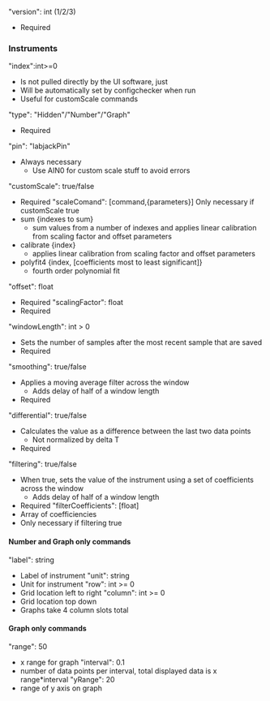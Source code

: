 "version": int (1/2/3)
- Required

### Instruments

"index":int>=0
- Is not pulled directly by the UI software, just  
- Will be automatically set by configchecker when run
- Useful for customScale commands

"type": "Hidden"/"Number"/"Graph"
- Required

"pin": "labjackPin"
- Always necessary
  - Use AIN0 for custom scale stuff to avoid errors

"customScale": true/false
- Required
"scaleComand": \[command,{parameters}\]
Only necessary if customScale true
- sum {indexes to sum}
  - sum values from a number of indexes and applies linear calibration from scaling factor and offset parameters
- calibrate {index}
  - applies linear calibration from scaling factor and offset parameters
- polyfit4 {index, \[coefficients most to least significant\]}
  - fourth order polynomial fit

"offset": float
- Required
"scalingFactor": float
- Required

"windowLength": int > 0
- Sets the number of samples after the most recent sample that are saved
- Required

"smoothing": true/false
- Applies a moving average filter across the window
  - Adds delay of half of a window length
- Required

"differential": true/false
- Calculates the value as a difference between the last two data points
  - Not normalized by delta T
- Required

"filtering": true/false
- When true, sets the value of the instrument using a set of coefficients across the window
  - Adds delay of half of a window length
- Required
"filterCoefficients": \[float\]
- Array of coefficiencies
- Only necessary if filtering true


#### Number and Graph only commands
"label": string
- Label of instrument
"unit": string
- Unit for instrument
"row": int >= 0 
- Grid location left to right
"column": int >= 0
- Grid location top down
- Graphs take 4 column slots total

#### Graph only commands
"range": 50
- x range for graph
"interval": 0.1
- number of data points per interval, total displayed data is x range*interval
"yRange": 20
- range of y axis on graph